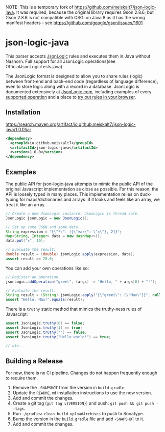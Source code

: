 NOTE: This is a temporary fork of https://github.com/meiskalt7/json-logic-java. It was required, because the original library requires Gson 2.8.6; but Gson 2.8.6 is not compatible with OSGi on Java 8 as it has the wrong manifest headers - see https://github.com/google/gson/issues/1601

# json-logic-java

This parser accepts [JsonLogic](http://jsonlogic.com) rules and executes them in Java without Nashorn.
Full support for all JsonLogic operations(see OfficialJsonLogicTests.java)

The JsonLogic format is designed to allow you to share rules (logic) between front-end and back-end code (regardless of language difference), even to store logic along with a record in a database.
JsonLogic is documented extensively at [JsonLogic.com](http://jsonlogic.com), including examples of every [supported operation](http://jsonlogic.com/operations.html) and a place to [try out rules in your browser](http://jsonlogic.com/play.html).

## Installation

https://search.maven.org/artifact/io.github.meiskalt7/json-logic-java/1.0.0/jar

```xml
<dependency>
  <groupId>io.github.meiskalt7</groupId>
  <artifactId>json-logic-java</artifactId>
  <version>1.0.0</version>
</dependency>
```

## Examples

The public API for json-logic-java attempts to mimic the public API of the original Javascript implementation as close as possible.
For this reason, the API is loosely typed in many places.
This implementation relies on duck-typing for maps/dictionaries and arrays: if it looks and feels like an array, we treat it like an array.

```java
// Create a new JsonLogic instance. JsonLogic is thread safe.
JsonLogic jsonLogic = new JsonLogic();

// Set up some JSON and some data.
String expression = "{\"*\": [{\"var\": \"x\"}, 2]}";
Map<String, Integer> data = new HashMap<>();
data.put("x", 10);

// Evaluate the result.
double result = (double) jsonLogic.apply(expression, data);
assert result == 20.0;
```

You can add your own operations like so:

```java
// Register an operation.
jsonLogic.addOperation("greet", (args) -> "Hello, " + args[0] + "!");

// Evaluate the result.
String result = (String) jsonLogic.apply("{\"greet\": [\"Max\"]}", null);
assert "Hello, Max!".equals(result);
```

There is a `truthy` static method that mimics the truthy-ness rules of Javascript:

```java
assert JsonLogic.truthy(0) == false;
assert JsonLogic.truthy(1) == true;
assert JsonLogic.truthy("") == false;
assert JsonLogic.truthy("Hello world!") == true;

// etc...
```

## Building a Release

For now, there is no CI pipeline. 
Changes do not happen frequently enough to require them.

1. Remove the `-SNAPSHOT` from the version in `build.gradle`.
2. Update the `README.md` installation instructions to use the new version.
3. Add and commit the changes.
4. Create a git tag (`git tag v{VERSION}`) and push: `git push && git push --tags`.
5. Run `./gradlew clean build uploadArchives` to push to Sonatype.
6. Bump the version in the `build.gradle` file and add `-SNAPSHOT` to it.
7. Add and commit the changes.
